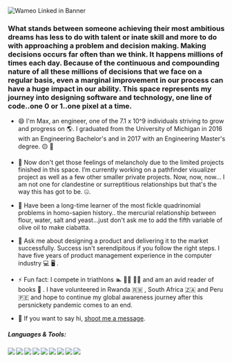 ![Wameo Linked in Banner](https://user-images.githubusercontent.com/89083313/148144809-6167fa3b-10b8-497f-9501-4cd558a737c5.png)

### What stands between someone achieving their most ambitious dreams has less to do with talent or inate skill and more to do with approaching a problem and decision making. Making decisions occurs far often than we think. It happens millions of times each day. Because of the continuous and compounding nature of all these millions of decisions that we face on a regular basis, even a marginal improvement in our process can have a huge impact in our ability. This space represents my journey into designing software and technology, one line of code..one 0 or 1..one pixel at a time.

- 😄 I'm Max, an engineer, one of the 7.1 x 10^9 individuals striving to grow and progress on :earth_americas:. I graduated from the University of Michigan in 2016 with an Engineering Bachelor's and in 2017 with an Engineering Master's degree. :yellow_circle:	:large_blue_circle:	

- :memo: Now don't get those feelings of melancholy due to the limited projects finished in this space. I’m currently working on a pathfinder visualizer project as well as a few other smaller private projects. Now, now, now... I am not one for clandestine or surreptitious relationships but that's the way this has got to be. :zipper_mouth_face:.

- :croissant:	Have been a long-time learner of the most fickle quadrinomial problems in homo-sapien history.. the mercurial relationship between flour, water, salt and yeast...just don't ask me to add the fifth variable of olive oil to make ciabatta.  
 
- 💬 Ask me about designing a product and delivering it to the market successfully. Success isn't serendipitous if you follow the right steps. I have five years of product management experience in the computer industry :computer:	:desktop_computer:	. 

- ⚡ Fun fact: I compete in triathlons :swimmer:	:biking_man:	:running_man:	and am an avid reader of books :monocle_face:	. I have volunteered in Rwanda :rwanda:	, South Africa :south_africa:	and Peru :peru:	and hope to continue my global awareness journey after this persnickety pandemic comes to an end. 

- 💬 If you want to say hi, [shoot me a message](mailto:maxericboykin@gmail.com).

##### Languages & Tools:

<img align="left" img src="https://img.icons8.com/color/48/000000/javascript--v1.png"/>
<img align="left" img src="https://img.icons8.com/color/48/000000/html-5--v1.png"/>
<img align="left" img src="https://img.icons8.com/color/48/000000/css3.png"/>
<img align="left" img src="https://img.icons8.com/color/48/000000/redux.png"/>
<img align="left" img src="https://img.icons8.com/color/48/000000/nodejs.png"/>
<img align="left" img src="https://img.icons8.com/color/48/000000/git.png"/>
<img align="left" img src="https://img.icons8.com/color/48/000000/heroku.png"/>
<img align="left" img src="https://img.icons8.com/color/48/000000/postgreesql.png"/>
<img align="left" img src="https://img.icons8.com/color/48/000000/webpack.png"/>
